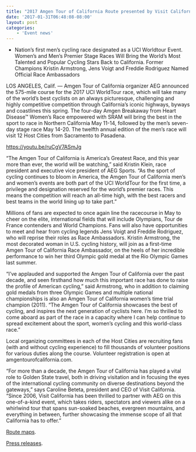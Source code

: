 ```yaml
---
title: "2017 Amgen Tour of California Route presented by Visit California"
date: '2017-01-31T06:48:08-08:00'
layout: post
categories:
    - 'Event news'
---
```


- Nation’s first men’s cycling race designated as a UCI Worldtour Event. Women’s and Men’s Premier Stage Races Will Bring the World’s Most Talented and Popular Cycling Stars Back to California. Former Champions Kristin Armstrong, Jens Voigt and Freddie Rodriguez Named Official Race Ambassadors

LOS ANGELES, Calif. — Amgen Tour of California organizer AEG announced the 575-mile course for the 2017 UCI WorldTour race, which will take many of the world’s best cyclists on an always picturesque, challenging and highly competitive competition through California’s iconic highways, byways and coastlines this spring. The four-day Amgen Breakaway from Heart Disease™ Women’s Race empowered with SRAM will bring the best in the sport to race in Northern California May 11-14, followed by the men’s seven-day stage race May 14-20. The twelfth annual edition of the men’s race will visit 12 Host Cities from Sacramento to Pasadena.

https://youtu.be/ruCgV7ASmJg

“The Amgen Tour of California is America’s Greatest Race, and this year more than ever, the world will be watching,” said Kristin Klein, race president and executive vice president of AEG Sports. “As the sport of cycling continues to bloom in America, the Amgen Tour of California men’s and women’s events are both part of the UCI WorldTour for the first time, a privilege and designation reserved for the world’s premier races. This means the competition will reach an all-time high, with the best racers and best teams in the world lining up to take part.”

Millions of fans are expected to once again line the racecourse in May to cheer on the elite, international fields that will include Olympians, Tour de France contenders and World Champions. Fans will also have opportunities to meet and hear from cycling legends Jens Voigt and Freddie Rodriguez, who will reprise their roles as Race Ambassadors. Kristin Armstrong, the most decorated woman in U.S. cycling history, will join as a first-time Amgen Tour of California Race Ambassador, on the heels of her incredible performance to win her third Olympic gold medal at the Rio Olympic Games last summer.

“I’ve applauded and supported the Amgen Tour of California over the past decade, and seen firsthand how much this important race has done to raise the profile of American cycling,” said Armstrong, who in addition to claiming gold medals from three Olympic Games and multiple national championships is also an Amgen Tour of California women’s time trial champion (2011). “The Amgen Tour of California showcases the best of cycling, and inspires the next generation of cyclists here. I’m so thrilled to come aboard as part of the race in a capacity where I can help continue to spread excitement about the sport, women’s cycling and this world-class race.”

Local organizing committees in each of the Host Cities are recruiting fans (with and without cycling experience) to fill thousands of volunteer positions for various duties along the course. Volunteer registration is open at amgentourofcalifornia.com.

“For more than a decade, the Amgen Tour of California has played a vital role to Golden State travel, both in driving visitation and in focusing the eyes of the international cycling community on diverse destinations beyond the gateways,” says Caroline Beteta, president and CEO of Visit California. “Since 2006, Visit California has been thrilled to partner with AEG on this one-of-a-kind event, which takes riders, spectators and viewers alike on a whirlwind tour that spans sun-soaked beaches, evergreen mountains, and everything in between, further showcasing the immense scope of all that California has to offer.”

[Route maps](https://www.amgentourofcalifornia.com/).

[Press releases](https://www.amgentourofcalifornia.com/news/press-releases).
